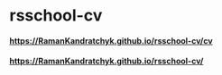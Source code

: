 # rsschool-cv
#### https://RamanKandratchyk.github.io/rsschool-cv/cv
#### https://RamanKandratchyk.github.io/rsschool-cv/
